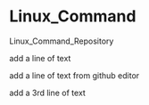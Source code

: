# Linux_Command
Linux_Command_Repository

add a line of text

add a line of text from github editor

add a 3rd line of text